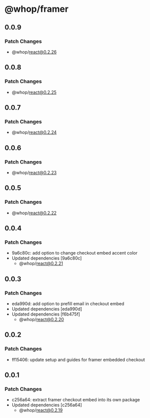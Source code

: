 # @whop/framer

## 0.0.9

### Patch Changes

- @whop/react@0.2.26

## 0.0.8

### Patch Changes

- @whop/react@0.2.25

## 0.0.7

### Patch Changes

- @whop/react@0.2.24

## 0.0.6

### Patch Changes

- @whop/react@0.2.23

## 0.0.5

### Patch Changes

- @whop/react@0.2.22

## 0.0.4

### Patch Changes

- 9a6c80c: add option to change checkout embed accent color
- Updated dependencies [9a6c80c]
  - @whop/react@0.2.21

## 0.0.3

### Patch Changes

- eda990d: add option to prefill email in checkout embed
- Updated dependencies [eda990d]
- Updated dependencies [f6b475f]
  - @whop/react@0.2.20

## 0.0.2

### Patch Changes

- ff15406: update setup and guides for framer embedded checkout

## 0.0.1

### Patch Changes

- c256a64: extract framer checkout embed into its own package
- Updated dependencies [c256a64]
  - @whop/react@0.2.19
